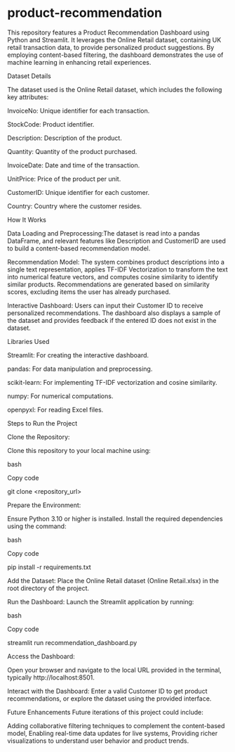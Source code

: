 # product-recommendation
This repository features a Product Recommendation Dashboard using Python and Streamlit. It leverages the Online Retail dataset, containing UK retail transaction data, to provide personalized product suggestions. By employing content-based filtering, the dashboard demonstrates the use of machine learning in enhancing retail experiences.

Dataset Details

The dataset used is the Online Retail dataset, which includes the following key attributes:


InvoiceNo: Unique identifier for each transaction.

StockCode: Product identifier.

Description: Description of the product.

Quantity: Quantity of the product purchased.

InvoiceDate: Date and time of the transaction.

UnitPrice: Price of the product per unit.

CustomerID: Unique identifier for each customer.

Country: Country where the customer resides.


How It Works

Data Loading and Preprocessing:The dataset is read into a pandas DataFrame, and relevant features like Description and CustomerID are used to build a content-based recommendation model.

Recommendation Model: The system combines product descriptions into a single text representation, applies TF-IDF Vectorization to transform the text into numerical feature vectors, and computes cosine similarity to identify similar products. Recommendations are generated based on similarity scores, excluding items the user has already purchased.

Interactive Dashboard: Users can input their Customer ID to receive personalized recommendations. The dashboard also displays a sample of the dataset and provides feedback if the entered ID does not exist in the dataset.

Libraries Used

Streamlit: For creating the interactive dashboard.

pandas: For data manipulation and preprocessing.

scikit-learn: For implementing TF-IDF vectorization and cosine similarity.

numpy: For numerical computations.

openpyxl: For reading Excel files.

Steps to Run the Project

Clone the Repository:

Clone this repository to your local machine using:

bash

Copy code

git clone <repository_url>

Prepare the Environment:

Ensure Python 3.10 or higher is installed. Install the required dependencies using the command:

bash

Copy code

pip install -r requirements.txt

Add the Dataset:
Place the Online Retail dataset (Online Retail.xlsx) in the root directory of the project.

Run the Dashboard:
Launch the Streamlit application by running:

bash

Copy code

streamlit run recommendation_dashboard.py

Access the Dashboard:

Open your browser and navigate to the local URL provided in the terminal, typically http://localhost:8501.

Interact with the Dashboard:
Enter a valid Customer ID to get product recommendations, or explore the dataset using the provided interface.

Future Enhancements
Future iterations of this project could include:

Adding collaborative filtering techniques to complement the content-based model,
Enabling real-time data updates for live systems,
Providing richer visualizations to understand user behavior and product trends.
